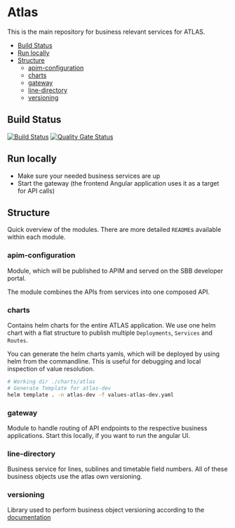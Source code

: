 # Atlas

This is the main repository for business relevant services for ATLAS.

<!-- toc -->

- [Build Status](#build-status)
- [Run locally](#run-locally)
- [Structure](#structure)
  * [apim-configuration](#apim-configuration)
  * [charts](#charts)
  * [gateway](#gateway)
  * [line-directory](#line-directory)
  * [versioning](#versioning)

<!-- tocstop -->

## Build Status

[![Build Status](https://ci.sbb.ch/job/KI_ATLAS/job/line-directory-backend/job/master/badge/icon)](https://ci.sbb.ch/job/KI_ATLAS/job/line-directory-backend/job/master/)
[![Quality Gate Status](https://codequality.sbb.ch/api/project_badges/measure?project=ch.sbb%3Aline-directory-backend&metric=alert_status)](https://codequality.sbb.ch/dashboard?id=ch.sbb%3Aline-directory-backend)


## Run locally

- Make sure your needed business services are up
- Start the gateway (the frontend Angular application uses it as a target for API calls)

## Structure

Quick overview of the modules. There are more detailed `README`s available within each module.

### apim-configuration

Module, which will be published to APIM and served on the SBB developer portal.

The module combines the APIs from services into one composed API.

### charts

Contains helm charts for the entire ATLAS application. 
We use one helm chart with a flat structure to publish multiple `Deployments`, `Services` and `Routes`.

You can generate the helm charts yamls, which will be deployed by using helm from the commandline. 
This is useful for debugging and local inspection of value resolution.

```bash
# Working dir ./charts/atlas
# Generate Template for atlas-dev
helm template . -n atlas-dev -f values-atlas-dev.yaml
```

### gateway

Module to handle routing of API endpoints to the respective business applications.
Start this locally, if you want to run the angular UI.

### line-directory

Business service for lines, sublines and timetable field numbers. All of these business objects use the atlas own versioning.

### versioning

Library used to perform business object versioning according to the [documentation](https://confluence.sbb.ch/pages/viewpage.action?spaceKey=ATLAS&title=%5BATLAS%5D+8.7+Versionierung)